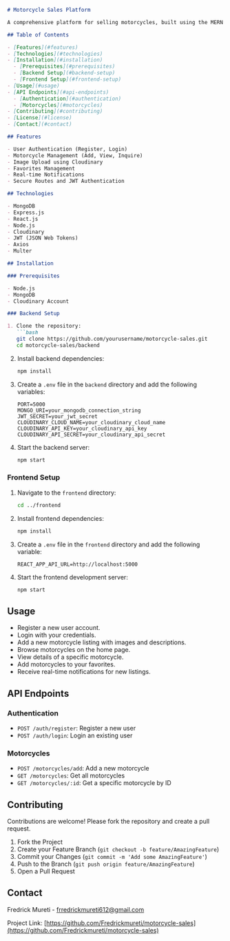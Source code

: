 
```markdown
# Motorcycle Sales Platform

A comprehensive platform for selling motorcycles, built using the MERN stack (MongoDB, Express, React, Node.js). This project allows motorcycle owners to upload motorcycles with images and descriptions, and potential buyers to browse, inquire, add to favorites, and create accounts to receive updates.

## Table of Contents

- [Features](#features)
- [Technologies](#technologies)
- [Installation](#installation)
  - [Prerequisites](#prerequisites)
  - [Backend Setup](#backend-setup)
  - [Frontend Setup](#frontend-setup)
- [Usage](#usage)
- [API Endpoints](#api-endpoints)
  - [Authentication](#authentication)
  - [Motorcycles](#motorcycles)
- [Contributing](#contributing)
- [License](#license)
- [Contact](#contact)

## Features

- User Authentication (Register, Login)
- Motorcycle Management (Add, View, Inquire)
- Image Upload using Cloudinary
- Favorites Management
- Real-time Notifications
- Secure Routes and JWT Authentication

## Technologies

- MongoDB
- Express.js
- React.js
- Node.js
- Cloudinary
- JWT (JSON Web Tokens)
- Axios
- Multer

## Installation

### Prerequisites

- Node.js
- MongoDB
- Cloudinary Account

### Backend Setup

1. Clone the repository:
   ```bash
   git clone https://github.com/yourusername/motorcycle-sales.git
   cd motorcycle-sales/backend
   ```

2. Install backend dependencies:
   ```bash
   npm install
   ```

3. Create a `.env` file in the `backend` directory and add the following variables:
   ```
   PORT=5000
   MONGO_URI=your_mongodb_connection_string
   JWT_SECRET=your_jwt_secret
   CLOUDINARY_CLOUD_NAME=your_cloudinary_cloud_name
   CLOUDINARY_API_KEY=your_cloudinary_api_key
   CLOUDINARY_API_SECRET=your_cloudinary_api_secret
   ```

4. Start the backend server:
   ```bash
   npm start
   ```

### Frontend Setup

1. Navigate to the `frontend` directory:
   ```bash
   cd ../frontend
   ```

2. Install frontend dependencies:
   ```bash
   npm install
   ```

3. Create a `.env` file in the `frontend` directory and add the following variable:
   ```
   REACT_APP_API_URL=http://localhost:5000
   ```

4. Start the frontend development server:
   ```bash
   npm start
   ```

## Usage

- Register a new user account.
- Login with your credentials.
- Add a new motorcycle listing with images and descriptions.
- Browse motorcycles on the home page.
- View details of a specific motorcycle.
- Add motorcycles to your favorites.
- Receive real-time notifications for new listings.

## API Endpoints

### Authentication

- `POST /auth/register`: Register a new user
- `POST /auth/login`: Login an existing user

### Motorcycles

- `POST /motorcycles/add`: Add a new motorcycle
- `GET /motorcycles`: Get all motorcycles
- `GET /motorcycles/:id`: Get a specific motorcycle by ID

## Contributing

Contributions are welcome! Please fork the repository and create a pull request.

1. Fork the Project
2. Create your Feature Branch (`git checkout -b feature/AmazingFeature`)
3. Commit your Changes (`git commit -m 'Add some AmazingFeature'`)
4. Push to the Branch (`git push origin feature/AmazingFeature`)
5. Open a Pull Request


## Contact

Fredrick Mureti - frredrickmureti612@gmail.com

Project Link: [https://github.com/Fredrickmureti/motorcycle-sales](https://github.com/Fredrickmureti/motorcycle-sales)
```
